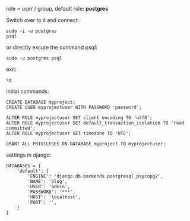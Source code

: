 role = user / group, default role: **postgres**

Switch over to it and connect:
```
sudo -i -u postgres
psql
```
or directly excute the command psql:
```
sudo -u postgres psql
```

exit:
```
\q
```

initial commands:
```
CREATE DATABASE myproject;
CREATE USER myprojectuser WITH PASSWORD 'password';

ALTER ROLE myprojectuser SET client_encoding TO 'utf8';
ALTER ROLE myprojectuser SET default_transaction_isolation TO 'read committed';
ALTER ROLE myprojectuser SET timezone TO 'UTC';

GRANT ALL PRIVILEGES ON DATABASE myproject TO myprojectuser;
```

settings in django:
```
DATABASES = {
    'default': {
        'ENGINE': 'django.db.backends.postgresql_psycopg2',
        'NAME': 'blog',
        'USER': 'admin',
        'PASSWORD': '***',
        'HOST': 'localhost',
        'PORT': '',
    }
}
```
